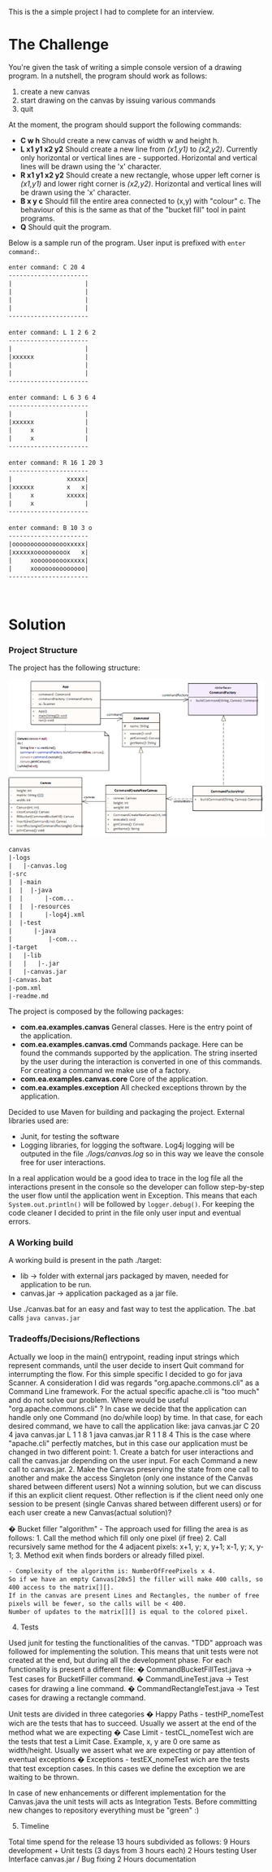 This is the a simple project I had to complete for an interview.

# The Challenge
You're given the task of writing a simple console version of a drawing program. In a nutshell, the program should work as follows:
1. create a new canvas
2. start drawing on the canvas by issuing various commands
3. quit

At the moment, the program should support the following commands:
- __C w h__ Should create a new canvas of width w and height h.
- __L x1 y1 x2 y2__ Should create a new line from _(x1,y1)_ to _(x2,y2)_. Currently only horizontal or vertical lines are - supported. Horizontal and vertical lines will be drawn using the 'x' character.
- __R x1 y1 x2 y2__ Should create a new rectangle, whose upper left corner is _(x1,y1)_ and lower right corner is _(x2,y2)_. Horizontal and vertical lines will be drawn using the 'x' character.
- __B x y c__ Should fill the entire area connected to (x,y) with "colour" c. The behaviour of this is the same as that of the "bucket fill" tool in paint programs.
- __Q__ Should quit the program.

Below is a sample run of the program. User input is prefixed with `enter command:`.
```
enter command: C 20 4
----------------------
|                    |
|                    |
|                    |
|                    |
----------------------

enter command: L 1 2 6 2
----------------------
|                    |
|xxxxxx              |
|                    |
|                    |
----------------------

enter command: L 6 3 6 4
----------------------
|                    |
|xxxxxx              |
|     x              |
|     x              |
----------------------

enter command: R 16 1 20 3
----------------------
|               xxxxx|
|xxxxxx         x   x|
|     x         xxxxx|
|     x              |
----------------------

enter command: B 10 3 o
----------------------
|oooooooooooooooxxxxx|
|xxxxxxooooooooox   x|
|     xoooooooooxxxxx|
|     xoooooooooooooo|
----------------------
```

<br/>

# Solution

### Project Structure
The project has the following structure:

![UML Model](./doc/uml4.jpg)


```
canvas
|-logs
|   |-canvas.log 
|-src
|  |-main
|  |  |-java
|  |      |-com... 				
|  |  |-resources
|  |      |-log4j.xml 
|  |-test
|      |-java
|          |-com...				
|-target
|   |-lib
|   |   |-.jar  
|   |-canvas.jar 
|-canvas.bat 
|-pom.xml  
|-readme.md
```

The project is composed by the following packages:
- __com.ea.examples.canvas__
    General classes. Here is the entry point of the application.
- __com.ea.examples.canvas.cmd__
	Commands package. Here can be found the commands supported by the application. The string inserted by the user during the interaction is converted in one of this commands. For creating a command we make use of a factory.
- __com.ea.examples.canvas.core__
	Core of the application.
- __com.ea.examples.exception__
	All checked exceptions thrown by the application.


Decided to use Maven for building and packaging the project.
External libraries used are:
- Junit, for testing the software
- Logging libraries, for logging the software.  Log4j logging will be outputed in the file _./logs/canvas.log_ so in this way we leave the console free for user interactions. 

In a real application would be a good idea to trace in the log file all the interactions present in the console so the developer can follow step-by-step the user flow until the application went in Exception.
This means that each `System.out.println()` will be followed by `logger.debug()`. For keeping the code cleaner I decided to print in the file only user input and eventual errors.


	

###	A Working build

A working build is present in the path ./target:
-	lib -> folder with external jars packaged by maven, needed for application to be run.
-	canvas.jar -> application packaged as a jar file.

Use ./canvas.bat for an easy and fast way to test the application. The .bat calls `java canvas.jar`

###	Tradeoffs/Decisions/Reflections
Actually we loop in the main() entrypoint, reading input strings which represent commands, until the user decide to insert Quit command for interrumpting the flow.
	For this simple specific I decided to go for java Scanner.
	A consideration I did was regards "org.apache.commons.cli" as a Command Line framework. For the actual specific apache.cli is "too much" and do not solve our problem.
	Where would be useful "org.apache.commons.cli" ? 
	In case we decide that the application can handle only one Command (no do/while loop) by time.
	In that case, for each desired command, we have to call the application like: 
		java canvas.jar C 20 4
		java canvas.jar L 1 1 8 1
		java canvas.jar R 1 1 8 4
	This is the case where "apache.cli" perfectly matches, but in this case our application must be changed in two different point:
		1. Create a batch for user interactions and call the canvas.jar depending on the user input. For each Command a new call to canvas.jar.
		2. Make the Canvas preserving the state from one call to another and make the access Singleton (only one instance of the Canvas shared between different users)
	Not a winning solution, but we can discuss if this an explicit client request.
	Other reflection is if the client need only one session to be present (single Canvas shared between different users) or for each user create a new Canvas(actual solution)?
	
�	Bucket filler "algorithm"
	- The approach used for filling the area is as follows:
		1. Call the method which fill only one pixel (if free)
		2. Call recursively same method for the 4 adjacent pixels: x+1, y; x, y+1; x-1, y; x, y-1;
		3. Method exit when finds borders or already filled pixel.
		
	- Complexity of the algorithm is: NumberOfFreePixels x 4.
	So if we have an empty Canvas[20x5] the filler will make 400 calls, so 400 access to the matrix[][].
	If in the canvas are present Lines and Rectangles, the number of free pixels will be fewer, so the calls will be < 400.
	Number of updates to the matrix[][] is equal to the colored pixel.
	

4.	Tests

Used junit for testing the functionalities of the canvas.
"TDD" approach was followed for implementing the solution.
This means that unit tests were not created at the end, but during all the development phase.
For each functionality is present a different file:
�	CommandBucketFillTest.java -> Test cases for BucketFiller command.
�	CommandLineTest.java -> Test cases for drawing a line command.
�	CommandRectangleTest.java -> Test cases for drawing a rectangle command.

Unit tests are divided in three categories
	� Happy Paths - testHP_nomeTest wich are the tests that has to succeed. Usually we assert at the end of the method what we are expecting
	� Case Limit  - testCL_nomeTest wich are the tests that test a Limit Case. Example, x, y are 0 ore same as width/height. 
					Usually we assert what we are expecting or pay attention of eventual exceptions
	� Exceptions  - testEX_nomeTest wich are the tests that test exception cases. In this cases we define the exception we are waiting to be thrown.

In case of new enhancements or different implementation for the Canvas.java the unit tests will acts as Integration Tests. 
Before committing new changes to repository everything must be "green" :) 


5.	Timeline

Total time spend for the release 13 hours subdivided as follows:
	9 Hours development + Unit tests  (3 days from 3 hours each)
	2 Hours testing User Interface canvas.jar  / Bug fixing
	2 Hours documentation